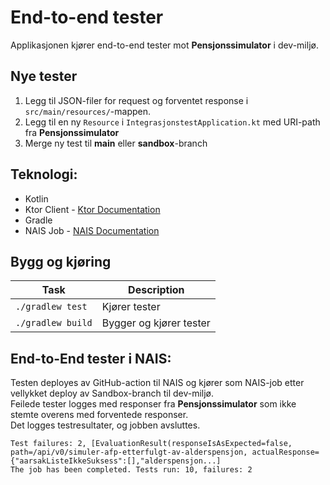 # End-to-end tester

Applikasjonen kjører end-to-end tester mot **Pensjonssimulator** i dev-miljø.

## Nye tester
1. Legg til JSON-filer for request og forventet response i `src/main/resources/`-mappen.
2. Legg til en ny `Resource` i `IntegrasjonstestApplication.kt` med URI-path fra **Pensjonssimulator**
3. Merge ny test til **main** eller **sandbox**-branch

## Teknologi:
- Kotlin
- Ktor Client - [Ktor Documentation](https://ktor.io/docs/client-create-new-application.html)
- Gradle
- NAIS Job - [NAIS Documentation](https://doc.nav.cloud.nais.io/workloads/job/)

## Bygg og kjøring
| Task                          | Description             |
|-------------------------------|-------------------------|
| `./gradlew test`              | Kjører tester           |
| `./gradlew build`             | Bygger og kjører tester |

## End-to-End tester i NAIS:
Testen deployes av GitHub-action til NAIS og kjører som NAIS-job etter vellykket deploy av Sandbox-branch til dev-miljø.   
Feilede tester logges med responser fra **Pensjonssimulator** som ikke stemte overens med forventede responser.    
Det logges testresultater, og jobben avsluttes.

```
Test failures: 2, [EvaluationResult(responseIsAsExpected=false, path=/api/v0/simuler-afp-etterfulgt-av-alderspensjon, actualResponse={"aarsakListeIkkeSuksess":[],"alderspensjon...]
The job has been completed. Tests run: 10, failures: 2
```
